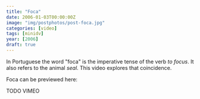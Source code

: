 ```yaml
---
title: "Foca"
date: 2006-01-03T00:00:00Z
image: "img/postphotos/post-foca.jpg"
categories: [video]
tags: [minidv]
year: [2006]
draft: true
---
```


In Portuguese the word "foca" is the imperative tense of the verb _to focus_. It also refers to the animal _seal_. This video explores that coincidence.
<!--more-->

Foca can be previewed here:

TODO VIMEO
